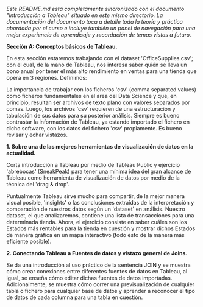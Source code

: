_Este README.md está completamente sincronizado con el documento "Introducción a Tableau" situado en este mismo directorio. La documentación del documento toca a detalle toda la teoría y práctica abordada por el curso e incluye también un panel de navegación para una mejor experiencia de aprendisaje y recordación de temas vistos a futuro._

**Sección A: Conceptos básicos de Tableau.**

En esta sección estaremos trabajando con el dataset 'OfficeSupplies.csv'; con el cual, de la mano de Tableau, nos interesa saber quién se lleva un bono anual por tener el más alto rendimiento en ventas para una tienda que opera en 3 regiones. Definimos:

La importancia de trabajar con los ficheros 'csv' (comma separated values) como ficheros fundamentales en el area del Data Science y que, en principio, resultan ser archivos de texto plano con valores separados por comas. Luego, los archivos 'csv' requieren de una estructuración y tabulación de sus datos para su posterior análisis.
Siempre es bueno contrastar la información de Tableau, ya estando importado el fichero en dicho software, con los datos del fichero 'csv' propiamente. Es bueno revisar y echar vistazos.

**1.	Sobre una de las mejores herramientas de visualización de datos en la actualidad.**

Corta introducción a Tableau por medio de Tableau Public y ejercicio 'abrebocas' (SneakPeak) para tener una mínima idea del gran alcance de Tableau como herramienta de visualización de datos por medio de la técnica del 'drag & drop'. 

Puntualmente Tableau sirve mucho para compartir, de la mejor manera visual posible, 'insights' o las conclusiones extraídas de la interpretación y comparación de nuestros datos según un 'dataset' en análisis. Nuestro dataset, el que analizaremos, contiene una lista de transacciones para una determinada tienda. Ahora, el ejercicio consiste en saber cuáles son los Estados más rentables para la tienda en cuestión y mostrar dichos Estados de manera gráfica en un mapa interactivo (todo esto de la manera más eficiente posible). 

**2.	Conectando Tableau a Fuentes de datos y vistazo general de Joins.**

Se da una introducción al uso práctico de la sentencia JOIN y se muestra cómo crear conexiones entre diferentes fuentes de datos en Tableau, al igual, se enseña cómo editar dichas fuentes de datos importadas. Adicionalmente, se muestra cómo correr una previsualización de cualquier tabla o fichero para cualquier base de datos y aprender a reconocer el tipo de datos de cada columna para una tabla en cuestión. 

